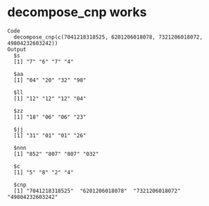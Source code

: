 # decompose_cnp works

    Code
      decompose_cnp(c(7041218318525, 6201206018078, 7321206018072, 49804232603242))
    Output
      $s
      [1] "7" "6" "7" "4"
      
      $aa
      [1] "04" "20" "32" "98"
      
      $ll
      [1] "12" "12" "12" "04"
      
      $zz
      [1] "18" "06" "06" "23"
      
      $jj
      [1] "31" "01" "01" "26"
      
      $nnn
      [1] "852" "807" "807" "032"
      
      $c
      [1] "5" "8" "2" "4"
      
      $cnp
      [1] "7041218318525"  "6201206018078"  "7321206018072"  "49804232603242"
      

